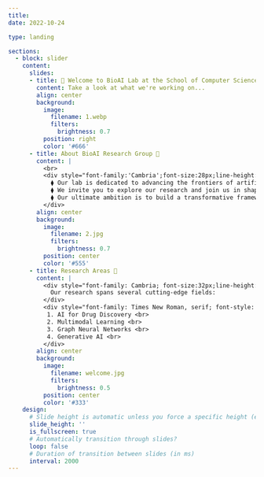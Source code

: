 ```yaml
---
title: 
date: 2022-10-24

type: landing

sections:
  - block: slider
    content:
      slides:
      - title: 👋 Welcome to BioAI Lab at the School of Computer Science, Xiangtan University!
        content: Take a look at what we're working on...
        align: center
        background:
          image:
            filename: 1.webp
            filters:
              brightness: 0.7
          position: right
          color: '#666'
      - title: About BioAI Research Group 🧬
        content: |
          <br>
          <div style="font-family:'Cambria';font-size:28px;line-height:1.8;color:white; width: 70%; margin: 0 auto; text-align: left;">
            ⧫ Our lab is dedicated to advancing the frontiers of artificial intelligence, multimodal large models, and intelligent drug discovery. <br>  
            ⧫ We invite you to explore our research and join us in shaping the future of AI-driven healthcare!  <br>
            ⧫ Our ultimate ambition is to build a transformative framework for end-to-end intelligent drug discovery, leveraging cutting-edge AI technologies to design and optimize therapeutic molecules. <br>
          </div>
        align: center
        background:
          image:
            filename: 2.jpg
            filters:
              brightness: 0.7
          position: center
          color: '#555'
      - title: Research Areas 🔬
        content: |
          <div style="font-family: Cambria; font-size:32px;line-height:1.8;color:white; width: 70%; margin: 0 auto; text-align: left;">
            Our research spans several cutting-edge fields:
          </div>
          <div style="font-family: Times New Roman, serif; font-style: italic; font-size:32px;line-height:1.8;color:white; width: 70%; margin: 0 auto; text-align: left;">
           1. AI for Drug Discovery <br>
           2. Multimodal Learning <br>
           3. Graph Neural Networks <br>
           4. Generative AI <br>
          </div>
        align: center
        background:
          image:
            filename: welcome.jpg
            filters:
              brightness: 0.5
          position: center
          color: '#333'
    design:
      # Slide height is automatic unless you force a specific height (e.g. '400px')
      slide_height: ''
      is_fullscreen: true
      # Automatically transition through slides?
      loop: false
      # Duration of transition between slides (in ms)
      interval: 2000
---
```

